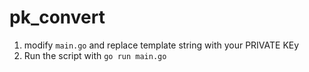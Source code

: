 # pk_convert

1) modify `main.go` and replace template string with your PRIVATE KEy  
2) Run the script with `go run main.go`